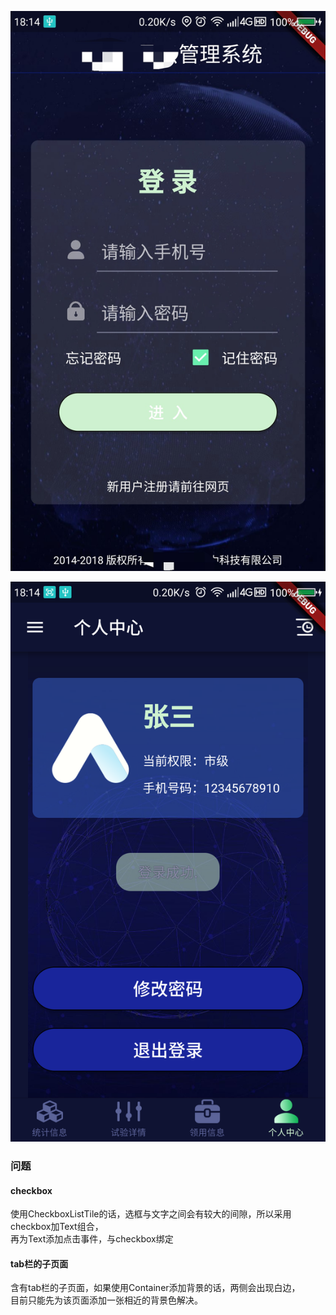 ![avatar](./Login.jpg)

![avatar](./MyInfo.png)
### 问题
#### checkbox
使用CheckboxListTile的话，选框与文字之间会有较大的间隙，所以采用checkbox加Text组合，   
再为Text添加点击事件，与checkbox绑定   

#### tab栏的子页面 
含有tab栏的子页面，如果使用Container添加背景的话，两侧会出现白边，   
目前只能先为该页面添加一张相近的背景色解决。